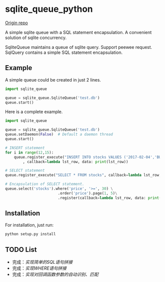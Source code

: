 # sqlite_queue_python

[Origin repo](https://gitee.com/kaaass/sqlite_queue_python)

A simple sqlite queue with a SQL statement encapsulation. A convenient solution of sqlite concurrency.

SqliteQueue maintains a queue of sqlite query. Support peewee request. SqlQuery contains a simple SQL statement encapsulation.

## Example

A simple queue could be created in just 2 lines.

```python
import sqlite_queue

queue = sqlite_queue.SqliteQueue('test.db')
queue.start()
```

Here is a complete example.

```python
import sqlite_queue

queue = sqlite_queue.SqliteQueue('test.db')
queue.setDaemon(False)  # Default a daemon thread
queue.start()

# INSERT statement
for i in range(12,15):
    queue.register_execute("INSERT INTO stocks VALUES ('2017-02-04','BUY','RHAT',?,35.14)", (i,)
		, callback=lambda lst_row, data: print(lst_row))

# SELECT statement
queue.register_execute("SELECT * FROM stocks", callback=lambda lst_row, data: print(data))

# Encapsulation of SELECT statement. 
queue.select('stocks').where('price', '>=', 30) \
                        .order('price').page(1, 5)\
                        .register(callback=lambda lst_row, data: print(data))
```

## Installation

For installation, just run:

```python
python setup.py install
```

## TODO List

- 完成：_实现简单的SQL语句拼接_
- 完成：_实现WHERE语句拼接_
- 完成：_实现对回调函数参数的自动识别、匹配_
